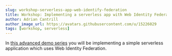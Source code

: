 ```yaml
---
slug: workshop-serverless-app-web-identify-federation
title: Workshop: Implementing a serverless app with Web Identity Federation
author: Adrian Cantrill
author_image_url: https://avatars.githubusercontent.com/u/15226029
tags: [workshop, serverless]
---
```


In [this advanced demo series](https://github.com/acantril/learn-cantrill-io-labs/tree/master/aws-cognito-web-identity-federation) you will be implementing a simple serverless application which uses Web Identity Federation.